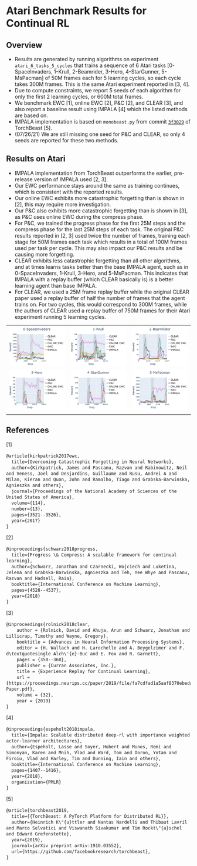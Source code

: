 # Atari Benchmark Results for Continual RL

## Overview
- Results are generated by running algorithms on experiment `atari_6_tasks_5_cycles` that trains a sequence of 6 Atari tasks [0-SpaceInvaders, 1-Krull, 2-Beamrider, 3-Hero, 4-StarGunner, 5-MsPacman] of 50M frames each for 5 learning cycles, so each cycle takes 300M frames. This is the same Atari experiment reported in [3, 4]. 
- Due to compute constraints, we report 5 seeds of each algorithm for only the first 2 learning cycles, or 600M total frames. 
- We benchmark EWC [1], online EWC [2], P&C [2], and CLEAR [3], and also report a baseline result using IMPALA [4] which the listed methods are based on.
- IMPALA implementation is based on `monobeast.py` from commit [`3f3029`](https://github.com/facebookresearch/torchbeast/tree/3f3029cf3d6d488b8b8f952964795f451a49048f) of TorchBeast [5].
- (07/26/21) We are still missing one seed for P\&C and CLEAR, so only 4 seeds are reported for these two methods.

## Results on Atari

- IMPALA implementation from TorchBeast outperforms the earlier, pre-release version of IMPALA used [2, 3].
- Our EWC performance stays around the same as training continues, which is consistent with the reported results.
- Our online EWC exhibits more catastrophic forgetting than is shown in [2], this may require more investigation.
- Our P\&C also exhibits more catastrophic forgetting than is shown in [3], as P\&C uses online EWC during the compress phase. 
- For P\&C, we trained the progress phase for the first 25M steps and the compress phase for the last 25M steps of each task. The original P\&C results reported in [2, 3] used twice the number of frames, training each stage for 50M frames each task which results in a total of 100M frames used per task per cycle. This may also impact our P\&C results and be causing more forgetting.
- CLEAR exhibits less catastrophic forgetting than all other algorithms, and at times learns tasks better than the base IMPALA agent, such as in 0-SpaceInvaders, 1-Krull, 3-Hero, and 5-MsPacman. This indicates that IMPALA with a replay buffer (which CLEAR basically is) is a better learning agent than base IMPALA. 
- For CLEAR, we used a 25M frame replay buffer while the original CLEAR paper used a replay buffer of half the number of frames that the agent trains on. For two cycles, this would correspond to 300M frames, while the authors of CLEAR used a replay buffer of 750M frames for their Atari experiment running 5 learning cycles. 



|   |   |   |
|---|---|---|
![](../assets/atari_task0.png) | ![](../assets/atari_task1.png) | ![](../assets/atari_task2.png)
![](../assets/atari_task3.png) | ![](../assets/atari_task4.png) | ![](../assets/atari_task5.png)
|   |   |   |

## References
[1] 
```
@article{kirkpatrick2017ewc,
  title={Overcoming Catastrophic Forgetting in Neural Networks},
  author={Kirkpatrick, James and Pascanu, Razvan and Rabinowitz, Neil and Veness, Joel and Desjardins, Guillaume and Rusu, Andrei A and Milan, Kieran and Quan, John and Ramalho, Tiago and Grabska-Barwinska, Agnieszka and others},
  journal={Proceedings of the National Academy of Sciences of the United States of America},
  volume={114},
  number={13},
  pages={3521--3526},
  year={2017}
}
```

[2]
```
@inproceedings{schwarz2018progress,
  title={Progress \& Compress: A scalable framework for continual learning},
  author={Schwarz, Jonathan and Czarnecki, Wojciech and Luketina, Jelena and Grabska-Barwinska, Agnieszka and Teh, Yee Whye and Pascanu, Razvan and Hadsell, Raia},
  booktitle={International Conference on Machine Learning},
  pages={4528--4537},
  year={2018}
}
```

[3]
```
@inproceedings{rolnick2018clear,
    author = {Rolnick, David and Ahuja, Arun and Schwarz, Jonathan and Lillicrap, Timothy and Wayne, Gregory},
    booktitle = {Advances in Neural Information Processing Systems},
    editor = {H. Wallach and H. Larochelle and A. Beygelzimer and F. d\textquotesingle Alch\'{e}-Buc and E. Fox and R. Garnett},
    pages = {350--360},
    publisher = {Curran Associates, Inc.},
    title = {Experience Replay for Continual Learning},
    url = {https://proceedings.neurips.cc/paper/2019/file/fa7cdfad1a5aaf8370ebeda47a1ff1c3-Paper.pdf},
    volume = {32},
    year = {2019}
}
```

[4]
```
@inproceedings{espeholt2018impala,
  title={Impala: Scalable distributed deep-rl with importance weighted actor-learner architectures},
  author={Espeholt, Lasse and Soyer, Hubert and Munos, Remi and Simonyan, Karen and Mnih, Vlad and Ward, Tom and Doron, Yotam and Firoiu, Vlad and Harley, Tim and Dunning, Iain and others},
  booktitle={International Conference on Machine Learning},
  pages={1407--1416},
  year={2018},
  organization={PMLR}
}
```

[5]
```
@article{torchbeast2019,
  title={{TorchBeast: A PyTorch Platform for Distributed RL}},
  author={Heinrich K\"{u}ttler and Nantas Nardelli and Thibaut Lavril and Marco Selvatici and Viswanath Sivakumar and Tim Rockt\"{a}schel and Edward Grefenstette},
  year={2019},
  journal={arXiv preprint arXiv:1910.03552},
  url={https://github.com/facebookresearch/torchbeast},
}
```
